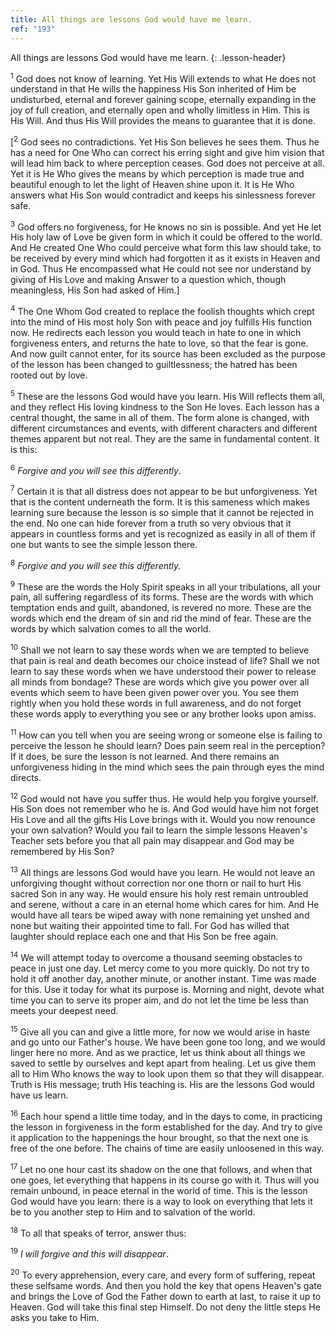 ```yaml
---
title: All things are lessons God would have me learn.
ref: "193"
---
```


All things are lessons God would have me learn.
{: .lesson-header}

<sup>1</sup> God does not know of learning. Yet His Will extends to what
He does not understand in that He wills the happiness His Son inherited
of Him be undisturbed, eternal and forever gaining scope, eternally
expanding in the joy of full creation, and eternally open and wholly
limitless in Him. This is His Will. And thus His Will provides the means
to guarantee that it is done.

\[<sup>2</sup> God sees no contradictions. Yet His Son believes he sees them. Thus he has a need for One Who can correct his erring sight and give him vision that will lead him back to where perception ceases. God does not perceive at all. Yet it is He Who gives the means by which perception is made true and beautiful enough to let the light of Heaven shine upon it. It is He Who answers what His Son would contradict and keeps his sinlessness forever safe.

<sup>3</sup> God offers no forgiveness, for He knows no sin is possible.
And yet He let His holy law of Love be given form in which it could be
offered to the world. And He created One Who could perceive what form
this law should take, to be received by every mind which had forgotten
it as it exists in Heaven and in God. Thus He encompassed what He could
not see nor understand by giving of His Love and making Answer to a
question which, though meaningless, His Son had asked of Him.\]

<sup>4</sup> The One Whom God created to replace the foolish thoughts
which crept into the mind of His most holy Son with peace and joy
fulfills His function now. He redirects each lesson you would teach in
hate to one in which forgiveness enters, and returns the hate to love,
so that the fear is gone. And now guilt cannot enter, for its source has
been excluded as the purpose of the lesson has been changed to
guiltlessness; the hatred has been rooted out by love.

<sup>5</sup> These are the lessons God would have you learn. His Will
reflects them all, and they reflect His loving kindness to the Son He
loves. Each lesson has a central thought, the same in all of them. The
form alone is changed, with different circumstances and events, with
different characters and different themes apparent but not real. They
are the same in fundamental content. It is this:

<sup>6</sup> *Forgive and you will see this differently*.

<sup>7</sup> Certain it is that all distress does not appear to be but
unforgiveness. Yet that is the content underneath the form. It is this
sameness which makes learning sure because the lesson is so simple that
it cannot be rejected in the end. No one can hide forever from a truth
so very obvious that it appears in countless forms and yet is recognized
as easily in all of them if one but wants to see the simple lesson
there.

<sup>8</sup> *Forgive and you will see this differently.*

<sup>9</sup> These are the words the Holy Spirit speaks in all your
tribulations, all your pain, all suffering regardless of its forms.
These are the words with which temptation ends and guilt, abandoned, is
revered no more. These are the words which end the dream of sin and rid
the mind of fear. These are the words by which salvation comes to all
the world.

<sup>10</sup> Shall we not learn to say these words when we are tempted
to believe that pain is real and death becomes our choice instead of
life? Shall we not learn to say these words when we have understood
their power to release all minds from bondage? These are words which
give you power over all events which seem to have been given power over
you. You see them rightly when you hold these words in full awareness,
and do not forget these words apply to everything you see or any brother
looks upon amiss.

<sup>11</sup> How can you tell when you are seeing wrong or someone else
is failing to perceive the lesson he should learn? Does pain seem real
in the perception? If it does, be sure the lesson is not learned. And
there remains an unforgiveness hiding in the mind which sees the pain
through eyes the mind directs.

<sup>12</sup> God would not have you suffer thus. He would help you
forgive yourself. His Son does not remember who he is. And God would
have him not forget His Love and all the gifts His Love brings with it.
Would you now renounce your own salvation? Would you fail to learn the
simple lessons Heaven's Teacher sets before you that all pain may
disappear and God may be remembered by His Son?

<sup>13</sup> All things are lessons God would have you learn. He would
not leave an unforgiving thought without correction nor one thorn or
nail to hurt His sacred Son in any way. He would ensure his holy rest
remain untroubled and serene, without a care in an eternal home which
cares for him. And He would have all tears be wiped away with none
remaining yet unshed and none but waiting their appointed time to fall.
For God has willed that laughter should replace each one and that His
Son be free again.

<sup>14</sup> We will attempt today to overcome a thousand seeming
obstacles to peace in just one day. Let mercy come to you more quickly.
Do not try to hold it off another day, another minute, or another
instant. Time was made for this. Use it today for what its purpose is.
Morning and night, devote what time you can to serve its proper aim, and
do not let the time be less than meets your deepest need.

<sup>15</sup> Give all you can and give a little more, for now we would
arise in haste and go unto our Father's house. We have been gone too
long, and we would linger here no more. And as we practice, let us think
about all things we saved to settle by ourselves and kept apart from
healing. Let us give them all to Him Who knows the way to look upon them
so that they will disappear. Truth is His message; truth His teaching
is. His are the lessons God would have us learn.

<sup>16</sup> Each hour spend a little time today, and in the days to
come, in practicing the lesson in forgiveness in the form established
for the day. And try to give it application to the happenings the hour
brought, so that the next one is free of the one before. The chains of
time are easily unloosened in this way.

<sup>17</sup> Let no one hour cast its shadow on the one that follows,
and when that one goes, let everything that happens in its course go
with it. Thus will you remain unbound, in peace eternal in the world of
time. This is the lesson God would have you learn: there is a way to
look on everything that lets it be to you another step to Him and to
salvation of the world.

<sup>18</sup> To all that speaks of terror, answer thus:

<sup>19</sup> *I will forgive and this will disappear*.

<sup>20</sup> To every apprehension, every care, and every form of
suffering, repeat these selfsame words. And then you hold the key that
opens Heaven's gate and brings the Love of God the Father down to earth
at last, to raise it up to Heaven. God will take this final step
Himself. Do not deny the little steps He asks you take to Him.

